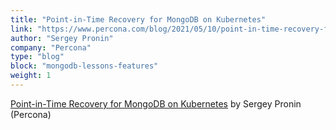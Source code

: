 ```yaml
---
title: "Point-in-Time Recovery for MongoDB on Kubernetes"
link: "https://www.percona.com/blog/2021/05/10/point-in-time-recovery-for-mongodb-on-kubernetes/"
author: "Sergey Pronin"
company: "Percona"
type: "blog"
block: "mongodb-lessons-features"
weight: 1
---
```


[Point-in-Time Recovery for MongoDB on Kubernetes](https://www.percona.com/blog/2021/05/10/point-in-time-recovery-for-mongodb-on-kubernetes/) by Sergey Pronin (Percona)
